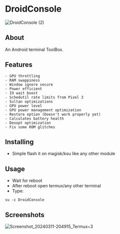 # DroidConsole
![DroidConsole (2)](https://github.com/NotZeetaa/DroidConsole/assets/67799176/2f34e574-99a4-4d7f-98fa-58f8d324d0f4)


## About
An Android terminal ToolBox.

## Features
```
- GPU throttling
- RAM swappiness
- Window ignore secure
- Power efficient
- IO wait boost
- Schedutil rate limits from Pixel 3
- Sultan optimizations
- GPU power level
- GPU power management optimization
- Restore option (Doesn't work properly yet)
- Calculates battery health
- Dexopt optimization
- Fix some ROM glitches
```


## Installing
- Simple flash it on magisk/ksu like any other module

## Usage
- Wait for reboot
- After reboot open termux/any other terminal
- Type:
```
su -c DroidConsole
```

## Screenshots
![Screenshot_20240311-204915_Termux~3](https://github.com/NotZeetaa/DroidConsole/assets/67799176/201f846a-2142-492d-a09c-644ac5317d50)
